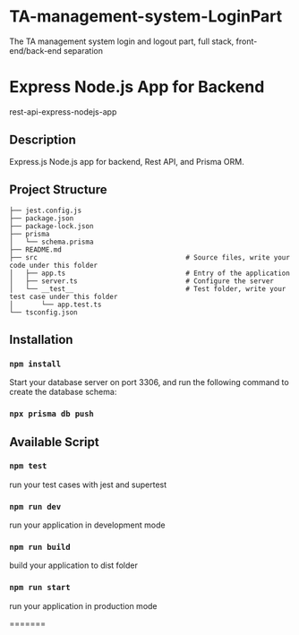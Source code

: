 # TA-management-system-LoginPart

The TA management system login and logout part, full stack, front-end/back-end separation

# Express Node.js App for Backend

rest-api-express-nodejs-app

## Description

Express.js Node.js app for backend, Rest API, and Prisma ORM.

## Project Structure

```
├── jest.config.js
├── package.json
├── package-lock.json
├── prisma
│   └── schema.prisma
├── README.md
├── src                                     # Source files, write your code under this folder
│   ├── app.ts                              # Entry of the application
│   ├── server.ts                           # Configure the server
│   └── __test__                            # Test folder, write your test case under this folder
│       └── app.test.ts
└── tsconfig.json
```

## Installation

### `npm install`

Start your database server on port 3306, and run the following command to create the database schema:

### `npx prisma db push`

## Available Script

### `npm test`

run your test cases with jest and supertest

### `npm run dev`

run your application in development mode

### `npm run build`

build your application to dist folder

### `npm run start`

run your application in production mode


=======




